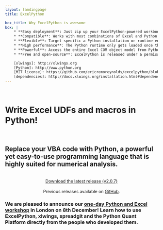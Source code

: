 ```yaml
---
layout: landingpage
title: ExcelPython

box_title: Why ExcelPython is awesome
box: |
    * **Easy deployment**: Just zip up your ExcelPython-powered workbook folder and distribute! No messing around with installing add-ins or registering COM servers on the end-user's machine.
    * **Compatible**: Works with most combinations of Excel and Python - you can even mix 32 and 64 bits. Plays well with [xlwings]!
    * **Flexible**: Target specific a Python installation or runtime environment for your workbook.
    * **High performance**: The Python runtime only gets loaded once the first time you call into Python code, which means the successive calls are not slowed down by heavy library imports.
    * **Powerful**: Access the entire Excel COM object model from Python.
    * **Free and open-source**: ExcelPython is released under a permissive [MIT license][].

    [xlwings]: http://xlwings.org
    [Python]: http://www.python.org
    [MIT license]: https://github.com/ericremoreynolds/excelpython/blob/master/LICENSE
    [dependencies]: http://docs.xlwings.org/installation.html#dependencies
---
```


<div>
&nbsp;
</div>

# Write Excel UDFs and macros in Python!

<div>
&nbsp;
</div>

## Replace your VBA code with Python, a powerful yet easy-to-use programming language that is highly suited for numerical analysis.

<div>
&nbsp;
</div>


<div style="text-align: center;"><a href="https://github.com/ericremoreynolds/excelpython/releases/download/v2.0.7/excelpython-2.0.7.exe" class="btn btn-success"><span class="glyphicon glyphicon-download-alt"></span> Download the latest release (v2.0.7)</a></div>

<div>
&nbsp;
</div>

<div style="text-align: center;">Previous releases available on <a href="https://github.com/ericremoreynolds/excelpython/releases">GitHub</a>.</div>

### We are pleased to announce our [one-day Python and Excel workshop](http://www.zoomeranalytics.com/training) in London on 8th December! Learn how to use ExcelPython, xlwings, spreadgit and the Python Quant Platform directly from the people who developed them.

<div>
&nbsp;
</div>

<!--
<div class="video-container">
<iframe src="//fast.wistia.net/embed/iframe/fb3pft6wdu?videoFoam=true" allowtransparency="true" frameborder="0" scrolling="no" class="wistia_embed" name="wistia_embed" allowfullscreen mozallowfullscreen webkitallowfullscreen oallowfullscreen msallowfullscreen width="640" height="400"></iframe><script src="//fast.wistia.net/assets/external/iframe-api-v1.js"></script>
</div>
-->


